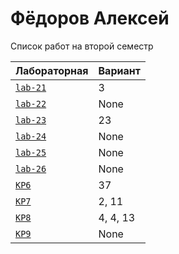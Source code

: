 # Фёдоров Алексей
<summary>Список работ на второй семестр</summary>


| **Лабораторная**                                                              | **Вариант**                       |
|-------------------------------------------------------------------------------|-----------------------------------|
| [`lab-21`](https://github.com/Maxsmile123/MAI_109B_22/tree/main/Fedorov/lab21) | 3                              |
| [`lab-22`](https://github.com/Maxsmile123/MAI_109B_22/tree/main/Fedorov/lab22) | None   |
| [`lab-23`](https://github.com/Maxsmile123/MAI_109B_22/tree/main/Fedorov/lab23) | 23                   |
| [`lab-24`](https://github.com/Maxsmile123/MAI_109B_22/tree/main/Fedorov/lab24) | None                |
| [`lab-25`](https://github.com/Maxsmile123/MAI_109B_22/tree/main/Fedorov/lab25) | None                 |
| [`lab-26`](https://github.com/Maxsmile123/MAI_109B_22/tree/main/Fedorov/lab26) | None |
| [`KP6`](https://github.com/Maxsmile123/MAI_109B_22/tree/main/Fedorov/KP6)      | 37                  |
| [`KP7`](https://github.com/Maxsmile123/MAI_109B_22/tree/main/Fedorov/KP7)      | 2, 11                  |
| [`KP8`](https://github.com/Maxsmile123/MAI_109B_22/tree/main/Fedorov/KP8)      | 4, 4, 13                 |
| [`KP9`](https://github.com/Maxsmile123/MAI_109B_22/tree/main/Fedorov/KP9)      | None                  |
